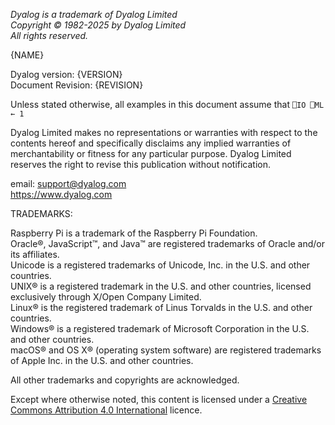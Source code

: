 *Dyalog is a trademark of Dyalog Limited*<br>
*Copyright © 1982-2025 by Dyalog Limited*<br>
*All rights reserved.*

{NAME}

Dyalog version: {VERSION}<br>
Document Revision: {REVISION}

Unless stated otherwise, all examples in this document assume that `⎕IO ⎕ML ← 1`

Dyalog Limited makes no representations or warranties with respect to the contents hereof and specifically disclaims any implied warranties of merchantability or fitness for any particular purpose. Dyalog Limited reserves the right to revise this publication without notification.

email: support@dyalog.com<br>
https://www.dyalog.com

TRADEMARKS:

Raspberry Pi is a trademark of the Raspberry Pi Foundation.<br>
Oracle®, JavaScript™, and Java™ are registered trademarks of Oracle and/or its affiliates.<br>
Unicode is a registered trademarks of Unicode, Inc. in the U.S. and other countries.<br>
UNIX® is a registered trademark in the U.S. and other countries, licensed exclusively through X/Open Company Limited.<br>
Linux® is the registered trademark of Linus Torvalds in the U.S. and other countries.<br>
Windows® is a registered trademark of Microsoft Corporation in the U.S. and other countries.<br>
macOS® and OS X® (operating system software) are registered trademarks of Apple Inc. in the U.S. and other countries.

All other trademarks and copyrights are acknowledged.</i>

Except where otherwise noted, this content is licensed under a [Creative Commons Attribution 4.0 International](https://creativecommons.org/licenses/by/4.0/) licence. 
